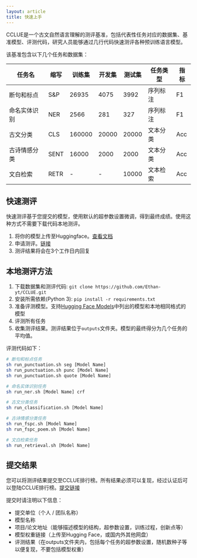 ```yaml
---
layout: article
title: 快速上手
---
```


CCLUE是一个古文自然语言理解的测评基准，包括代表性任务对应的数据集、基准模型、评测代码，研究人员能够通过几行代码快速测评各种预训练语言模型。

该基准包含以下几个任务和数据集：

| 任务名    | 缩写   | 训练集    | 开发集   | 测试集   | 任务类型 | 指标    |
|--------|------|--------|-------|-------|------|-------|
| 断句和标点  | S&P   | 26935  | 4075  | 3992  | 序列标注 | F1 |
| 命名实体识别 | NER  | 2566   | 281   | 327   | 序列标注 | F1 |
| 古文分类   | CLS  | 160000 | 20000 | 20000 | 文本分类 | Acc   |
| 古诗情感分类 | SENT | 16000  | 2000  | 2000  | 文本分类 | Acc   |
| 文白检索   | RETR | -      | -     | 10000 | 文本检索 | Acc   |

## 快速测评

快速测评基于您提交的模型，使用默认的超参数设置微调，得到最终成绩。使用这种方式不需要下载代码本地测评。

1. 将你的模型上传至Huggingface。[查看文档](https://huggingface.co/transformers/model_sharing.html)
1. 申请测评。[链接](https://github.com/Ethan-yt/CCLUE/issues/new?assignees=Ethan-yt&labels=&template=quick_test.md&title=%5B快速测评%5D)
1. 测评结果将会在3个工作日内回复

## 本地测评方法

1. 下载数据集和测评代码: `git clone https://github.com/Ethan-yt/CCLUE.git`
1. 安装所需依赖(Python 3): `pip install -r requirements.txt`
1. 准备评测模型。支持[Hugging Face Models](https://huggingface.co/models)中列出的模型和本地相同格式的模型
1. 评测所有任务
1. 收集测评结果。测评结果位于`outputs`文件夹。模型的最终得分为几个任务的平均值。

评测代码如下：
```bash
# 断句和标点任务
sh run_punctuation.sh seg [Model Name]
sh run_punctuation.sh punc [Model Name]
sh run_punctuation.sh quote [Model Name]

# 命名实体识别任务
sh run_ner.sh [Model Name] crf

# 古文分类任务
sh run_classification.sh [Model Name]

# 古诗情感分类任务
sh run_fspc.sh [Model Name]
sh run_fspc_poem.sh [Model Name]

# 文白检索任务
sh run_retrieval.sh [Model Name]
```

## 提交结果

您可以将测评结果提交至CCLUE排行榜。所有结果必须可以复现，经过认证后可以登陆CCLUE排行榜。[提交链接](https://github.com/Ethan-yt/CCLUE/issues/new?assignees=Ethan-yt&labels=&template=approve.md&title=%5B申请认证%5D)

提交时请注明以下信息：

- 提交单位（个人 / 团队名称）
- 模型名称
- 项目/论文地址（能够描述模型的结构，超参数设置，训练过程，创新点等）
- 模型权重链接（上传至Hugging Face，或国内外其他网盘）
- 评测结果（在outputs文件夹内，包括每个任务的超参数设置，随机数种子等以便复现，不要包括模型权重）



